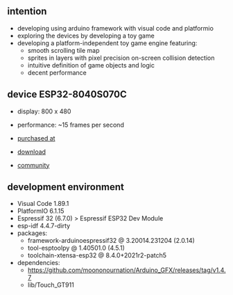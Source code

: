 ## intention
* developing using arduino framework with visual code and platformio
* exploring the devices by developing a toy game
* developing a platform-independent toy game engine featuring:
  - smooth scrolling tile map
  - sprites in layers with pixel precision on-screen collision detection
  - intuitive definition of game objects and logic
  - decent performance

## device ESP32-8040S070C

* display: 800 x 480
* performance: ~15 frames per second

* [purchased at](https://www.aliexpress.com/item/1005004952726089.html)
* [download](http://pan.jczn1688.com/directlink/1/ESP32%20module/7.0inch_ESP32-8048S070.zip)
* [community](https://discord.com/channels/630078152038809611/1199730744424153109)

## development environment
* Visual Code 1.89.1
* PlatformIO 6.1.15
* Espressif 32 (6.7.0) > Espressif ESP32 Dev Module
* esp-idf 4.4.7-dirty
* packages:
  - framework-arduinoespressif32 @ 3.20014.231204 (2.0.14) 
  - tool-esptoolpy @ 1.40501.0 (4.5.1) 
  - toolchain-xtensa-esp32 @ 8.4.0+2021r2-patch5
* dependencies:
  - https://github.com/moononournation/Arduino_GFX/releases/tag/v1.4.7
  - lib/Touch_GT911
